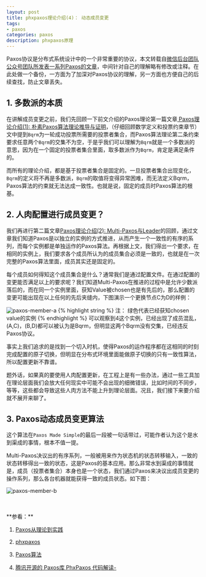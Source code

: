 ```yaml
---
layout: post
title: phxpaxos理论介绍(4)： 动态成员变更
tags:
- paxos
categories: paxos
description: phxpaxos原理
---
```



Paxos协议是分布式系统设计中的一个非常重要的协议，本文转载自[微信后台团队公众号团队所发表一系列Paxos的文章](https://mp.weixin.qq.com/s/WEi2kojApSP8PBupdP_8yw)，中间针对自己的理解略有修改或注释。在此处做一个备份，一方面为了加深对Paxos协议的理解，另一方面也方便自己的后续查找，防止文章丢失。


<!-- more -->

## 1. 多数派的本质
在讲解成员变更之前，我们先回顾一下前文介绍的Paxos理论第一篇文章[ Paxos理论介绍(1): 朴素Paxos算法理论推导与证明](https://ivanzz1001.github.io/records/post/paxos/2017/10/09/phxpaxos-theory)，（仔细回顾数学定义和投票约束章节）文中提到```Bqrm```为一轮成功投票所需要的投票者集合，而Paxos算法理论第二条约束要求任意两个```Bqrm```的交集不为空，于是乎我们可以理解为```Bqrm```就是一个多数派的意思，因为在一个固定的投票者集合里面，取多数派作为```Bqrm```，肯定是满足条件的。

而所有的理论介绍，都是基于投票者集合是固定的。一旦投票者集合出现变化，```Bqrm```的定义将不再是多数派，```Bqrm```的取值将变得异常困难，而无法定义Bqrm，Paxos算法的约束就无法达成一致性。也就是说，固定的成员时Paxos算法的根基。

## 2. 人肉配置进行成员变更？
我们再进行第二篇文章[Paxos理论介绍(2): Multi-Paxos与Leader](https://ivanzz1001.github.io/records/post/paxos/2017/10/10/phxpaxos-multi)的回顾，通过文章我们知道Paxos是以独立的实例的方式推进，从而产生一个一致性的有序的系列，而每个实例都是单独运作的Paxos算法。再根据上文，我们得出一个要求，在相同的实例上，我们要求各个成员所认为的成员集合必须是一致的，也就是在一次完整的Paxos算法里面，成员其实还是固定的。

每个成员如何得知这个成员集合是什么？通常我们是通过配置文件。在通过配置的变更能否满足以上的要求呢？我们知道Multi-Paxos在推进的过程中是允许少数派落后的，而在同一个实例里面，获知Value被chosen也是有先后的，那么配置的变更可能出现在以上任何的先后夹缝内，下图演示一个更换节点C为D的样例：

![paxos-member-a](https://ivanzz1001.github.io/records/assets/img/paxos/paxos_member_a.jpg)
{% highlight string %}
注： 绿色代表已经获知chosen value的实例
{% endhighlight %}
可以观察到4这个实例，已经出现了成员混乱，(A,C)，(B,D)都可以被认为是Bqrm，但明显这两个Bqrm没有交集，已经违反Paxos协议。

事实上我们追求的是找到一个切入时机，使得Paxos的运作程序都在这相同的时刻完成配置的原子切换，但明显在分布式环境里面能做原子切换的只有一致性算法，所以配置更新不靠谱。
<pre>
题外话，如果真的要使用人肉配置更新，在工程上是有一些办法，通过一些工具加人肉的细微观察来无限逼近这个正确性，但终究只能逼近。
在理论层面我们会放大任何现实中可能不会出现的细微错误，比如时间的不同步，网络包在交换机无限停留，操作系统调度导致的代码段卡壳
等等，这些都会导致这些人肉方法不能上升到理论层面。况且，我们接下来要介绍的动态成员变更算法也是非常的简单。所以这些细致的问题
就不展开来聊了。
</pre>

## 3. Paxos动态成员变更算法
这个算法在```Paxos Made Simple```的最后一段被一句话带过，可能作者认为这个是水到渠成的事情，根本不值一提。

Multi-Paxos决议出的有序系列，一般被用来作为状态机的状态转移输入，一致的状态转移得出一致的状态，这是Paxos的基本应用。那么非常水到渠成的事情就是，成员（投票者集合）本身也是一个状态，我们通过Paxos来决议出成员变更的操作系列，那么各台机器就能获得一致的成员状态。如下图：

![paxos-member-b](https://ivanzz1001.github.io/records/assets/img/paxos/paxos_member_b.jpg)








<br />
<br />
**参看：**

1. [Paxos从理论到实践](https://mp.weixin.qq.com/s/WEi2kojApSP8PBupdP_8yw)

2. [phxpaxos](https://github.com/Tencent/phxpaxos/blob/master/README.zh_CN.md)

3. [Paxos算法](https://zh.wikipedia.org/zh-cn/Paxos%E7%AE%97%E6%B3%95)

4. [腾讯开源的 Paxos库 PhxPaxos 代码解读-](https://www.cnblogs.com/lijingshanxi/p/10250878.html)

<br />
<br />
<br />


